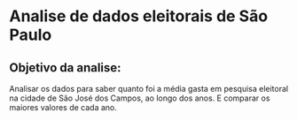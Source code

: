 # Analise de dados eleitorais de São Paulo

## Objetivo da analise:

Analisar os dados para saber quanto foi a média gasta em pesquisa eleitoral na cidade de São José dos Campos, ao longo dos anos. E comparar os maiores valores de cada ano.
